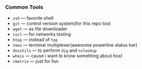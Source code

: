 ### Common Tools
 - `zsh` — favorite shell
 - `git` — control version system(for this repo too)
 - `wget` — as file downloader 
 - `curl` — for networks testing
 - `htop` — instead of `top`
 - `tmux` — terminal multiplexer(awesome powerline status bar)
 - `dnsutils` — to perform `dig` and `nslookup`
 - `whois` — cause i want to know something about host
 - `cmatrix` — just for fun
